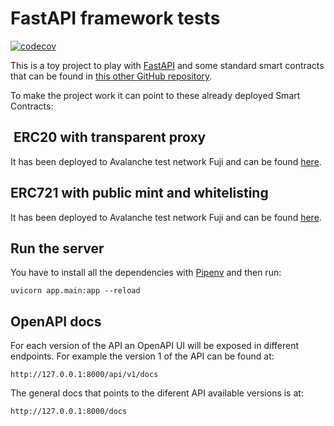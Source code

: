 # FastAPI framework tests

[![codecov](https://codecov.io/github/adricu/fastapi-play/graph/badge.svg?token=WQHC01ZDKB)](https://codecov.io/github/adricu/fastapi-play)

This is a toy project to play with [FastAPI](https://github.com/tiangolo/fastapi) and some standard smart contracts that can be found in [this other GitHub repository](https://github.com/adricu/avax-play).

To make the project work it can point to these already deployed Smart Contracts:

##  ERC20 with transparent proxy

It has been deployed to Avalanche test network Fuji and can be found [here](https://testnet.snowtrace.io/token/0xA3213f4B06292c5b1D47fBaEBa7051727b8567Bd).

## ERC721 with public mint and whitelisting

It has been deployed to Avalanche test network Fuji and can be found [here](https://testnet.snowtrace.io/token/0x73580eD3d8c9447b1092E508A432a7D50c95Fb7c).

## Run the server

You have to install all the dependencies with [Pipenv](https://github.com/pypa/pipenv) and then run:

`uvicorn app.main:app --reload`

## OpenAPI docs

For each version of the API an OpenAPI UI will be exposed in different endpoints. For example the version 1 of the API can be found at: 

`http://127.0.0.1:8000/api/v1/docs`

The general docs that points to the diferent API available versions is at:

`http://127.0.0.1:8000/docs`
